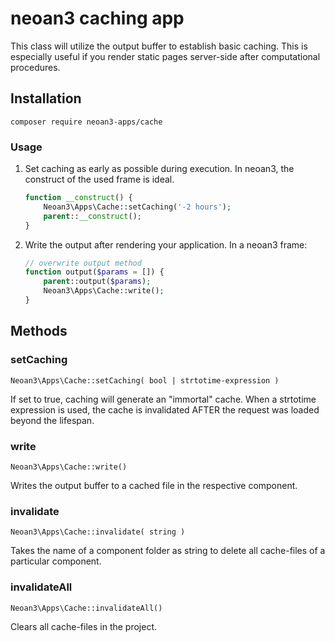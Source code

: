# neoan3 caching app

This class will utilize the output buffer to establish basic caching.
This is especially useful if you render static pages server-side after computational procedures.

## Installation

`composer require neoan3-apps/cache`

### Usage

1. Set caching as early as possible during execution. In neoan3, the construct of the used frame is ideal.

    ```PHP 
    function __construct() {
        Neoan3\Apps\Cache::setCaching('-2 hours');
        parent::__construct();
    }
    ```

2. Write the output after rendering your application. In a neoan3 frame:

    ```PHP
    // overwrite output method
    function output($params = []) {
        parent::output($params);
        Neoan3\Apps\Cache::write();
    }
    ```

## Methods

### setCaching

`Neoan3\Apps\Cache::setCaching( bool | strtotime-expression )`

If set to true, caching will generate an "immortal" cache. When a strtotime expression is used,
the cache is invalidated AFTER the request was loaded beyond the lifespan.

### write

`Neoan3\Apps\Cache::write()`

Writes the output buffer to a cached file in the respective component.

### invalidate

`Neoan3\Apps\Cache::invalidate( string )`

Takes the name of a component folder as string to delete all cache-files of a particular component.

### invalidateAll

`Neoan3\Apps\Cache::invalidateAll()`

Clears all cache-files in the project.
